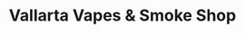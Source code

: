 ---
title: "Vallarta Vapes & Smoke Shop"
url: /puerto-vallarta/vallarta-vapes-y-smoke-shop/
shop: general
---